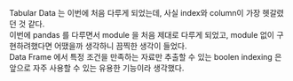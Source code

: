 Tabular Data 는 이번에 처음 다루게 되었는데, 사실 index와 column이 가장 헷갈렸던 것 같다.   
이번에 pandas 를 다루면서 module 을 처음 제대로 다루게 되었고, module 없이 구현하려했다면 어땠을까 생각하니 끔찍한 생각이 들었다.   
Data Frame 에서 특정 조건을 만족하는 자료만 추출할 수 있는 boolen indexing 은 앞으로 자주 사용할 수 있는 유용한 기능이라 생각했다.
